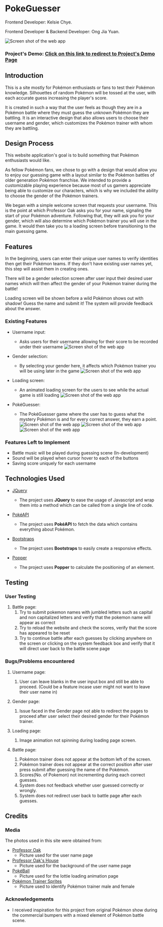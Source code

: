 # PokeGuesser
Frontend Developer: Kelsie Chye.

Frontend Developer & Backend Developer: Ong Jia Yuan.

![Screen shot of the web app](assets/images/username-screenshot.png)
### Project's Demo: [Click on this link to redirect to Project's Demo Page](https://dyoneus.github.io/PokeGuesser/)

## Introduction

This is a site mostly for Pokémon enthusiasts or fans to test their Pokémon knowledge. Silhouettes of random Pokémon will be tossed at the user, with each accurate guess increasing the player's score.

It is created in such a way that the user feels as though they are in a Pokémon battle where they must guess the unknown Pokémon they are battling. It is an interactive design that also allows users to choose their username and gender, which customizes the Pokémon trainer with whom they are battling. 

## Design Process
 
This website application's goal is to build something that Pokémon enthusiasts would like. 

As fellow Pokémon fans, we chose to go with a design that would allow you to enjoy our guessing game with a layout similar to the Pokémon battles of older generation Pokémon franchise. We intended to provide a customizable playing experience because most of us gamers appreciate being able to customize our characters, which is why we included the ability to choose the gender of the Pokémon trainers.

We began with a simple welcome screen that requests your username. This is the point at which Professor Oak asks you for your name, signaling the start of your Pokémon adventure. Following that, they will ask you for your gender, which will also determine which Pokémon trainer you will use in the game. It would then take you to a loading screen before transitioning to the main guessing game.

## Features

In the beginning, users can enter their unique user names to verify identities then get their Pokémon teams. If they don't have existing user names yet, this step will assist them in creating ones.

There will be a gender selection screen after user input their desired user names which will then affect the gender of your Pokémon trainer during the battle! 

Loading screen will be shown before a wild Pokémon shows out with shadow! Guess the name and submit it! The system will provide feedback about the answer.
 
### Existing Features

- Username input: 
  - Asks users for their username allowing for their score to be recorded under their username
![Screen shot of the web app](assets/images/username-screenshot.png)

- Gender selection: 
  - By selecting your gender here, it affects which Pokémon trainer you will be using later in the game
![Screen shot of the web app](assets/images/gender-screenshot.png)

- Loading screen: 
  - An animated loading screen for the users to see while the actual game is still loading
![Screen shot of the web app](assets/images/loading-screenshot.png)

- PokéGuesser: 
  - The PokéGuesser game where the user has to guess what the mystery Pokémon is and for every correct answer, they earn a point.
![Screen shot of the web app](assets/images/battle-screenshot.png)
![Screen shot of the web app](assets/images/battlecorrect-screenshot.png)
![Screen shot of the web app](assets/images/battlewrong-screenshot.png)

### Features Left to Implement

- Battle music will be played during guessing scene (In-development)
- Sound will be played when cursor hover to each of the buttons
- Saving score uniquely for each username

## Technologies Used

- [JQuery](https://jquery.com)
    - The project uses **JQuery** to ease the usage of Javascript and wrap them into a method which can be called from a single line of code.

- [PokéAPI](https://pokeapi.co/)
    - The project uses **PokéAPI** to fetch the data which contains everything about Pokémon.

- [Bootstraps](https://www.bootstrapcdn.com/)
    - The project uses **Bootstraps** to easily create a responsive effects.

- [Popper](https://popper.js.org/)
    - The project uses **Popper** to calculate the positioning of an element.

## Testing

### User Testing

1. Battle page:
    1. Try to submit pokemon names with jumbled letters such as capital and non capitalized letters and verify that the pokemon name will appear as correct
    2. Try to reload the website and check the scores, verify that the score has appeared to be reset
    3. Try to continue battle after each guesses by clicking anywhere on the screen or clicking on the system feedback box and verify that it will direct user back to the battle scene page

### Bugs/Problems encountered

1. Username page:
   1. User can leave blanks in the user input box and still be able to proceed. (Could be a feature incase user might not want to leave their user name in)
   
2. Gender page:
   1. Issue faced in the Gender page not able to redirect the pages to proceed after user select their desired gender for their Pokémon trainer.

3. Loading page:
   1. Image animation not spinning during loading page screen.

4. Battle page:
   1. Pokémon trainer does not appear at the bottom left of the screen.
   2. Pokémon trainer does not appear at the correct position after user press submit after guessing the name of the Pokémon.
   3. Scores(No. of Pokemon) not incrementing during each correct guesses.
   4. System does not feedback whether user guessed correctly or wrongly.
   5. System does not redirect user back to battle page after each guesses.

## Credits
### Media

The photos used in this site were obtained from:
- [Professor Oak](https://toppng.com/being-charismatic-and-popular-professor-oak-often-okido-pokemo-PNG-free-PNG-Images_217605)
  - Picture used for the user name page
- [Professor Oak's House](https://bulbapedia.bulbagarden.net/wiki/Professor_Oak%27s_Laboratory)
  - Picture used for the background of the user name page
- [PokéBall](https://tenor.com/view/pokeball-spin-pokeball-pokemon-gif-15432842)
  - Picture used for the lottie loading animation page
- [Pokémon Trainer Sprites](https://www.pinterest.jp/pin/371969250456970130/?amp_client_id=CLIENT_ID(_)&mweb_unauth_id=&simplified=true)
  - Picture used to identify Pokémon trainer male and female

### Acknowledgements

- I received inspiration for this project from original Pokémon show during the commercial bumpers with a mixed element of Pokémon battle scene.
